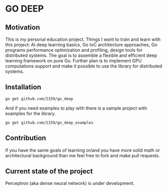 # GO DEEP

## Motivation

This is my personal education project. Things I want to train and learn with this project: AI deep learning basics, Go IoC architecture approaches, Go programs performance optimization and profiling, design tools for distributed systems. The goal is to assemble a flexible and efficient deep learning framework on pure Go. Further plan is to implement GPU computations support and make it possible to use the library for distributed systems.

## Installation

`go get github.com/I159/go_deep`

And if you need examples to play with there is a sample project with examples for the library.

`go get github.com/I159/go_deep_examples`

## Contribution

If you have the same goals of learning or/and you have more solid math or architectural background than me feel free to fork and make pull requests.

## Current state of the project

Perceptron (aka dense neural network) is under development.
